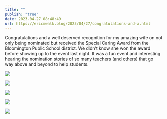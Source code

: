 ```yaml
---
title: ""
publish: "true"
date: 2023-04-27 08:48:49
url: https://ericmwalk.blog/2023/04/27/congratulations-and-a.html
---
```


Congratulations and a well deserved recognition for my amazing wife on not only being nominated but received the Special Caring Award from the Bloomington Public School district. We didn’t know she won the award before showing up to the event last night. It was a fun event and interesting hearing the nomination stories of so many teachers (and others) that go way above and beyond to help students.

![](https://ericmwalk.blog/uploads/2023/6dda7ac9a4.jpg)

![](https://ericmwalk.blog/uploads/2023/fbb7da870e.jpg)

![](https://ericmwalk.blog/uploads/2023/0845ef4e66.jpg)

![](https://ericmwalk.blog/uploads/2023/1a679ee9d9.jpg)

![](https://ericmwalk.blog/uploads/2023/ad8b3b2ace.jpg)